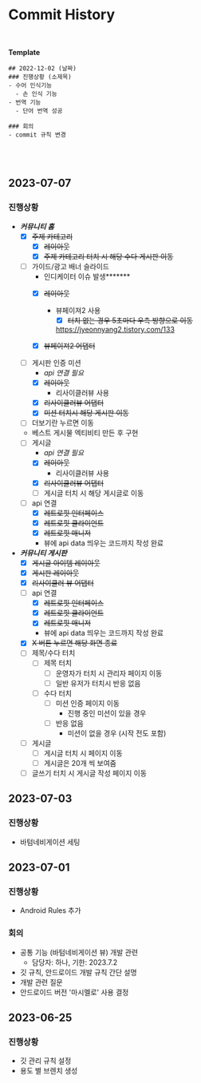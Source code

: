 # Commit History
<br/>

**Template**

```
## 2022-12-02 (날짜)
### 진행상황 (소제목)
- 수어 인식기능
  - 손 인식 기능
- 번역 기능
  - 단어 번역 성공

### 회의 
- commit 규칙 변경
```
<br/><br/>

## 2023-07-07
### 진행상황
- ***커뮤니티 홈***
  - [x]  ~~주제 카테고리~~
      - [x]  ~~레이아웃~~
      - [x]  ~~주제 카테고리 터치 시 해당 수다 게시판 이동~~
  - [ ]  가이드/광고 배너 슬라이드
      - 인디케이터 이슈 발생*******
      - [x]  ~~레이아웃~~
          - 뷰페이져2 사용
              - [x]  ~~터치 없는 경우 5초마다 우측 방향으로 이동~~
            
              https://jyeonnyang2.tistory.com/133
            
      - [x]  ~~뷰페이져2 어댑터~~
  - [ ]  게시판 인증 미션
      - *api 연결 필요*
      - [x]  ~~레이아웃~~
          - 리사이클러뷰 사용
      - [x]  ~~리사이클러뷰 어댑터~~
      - [x]  ~~미션 터치시 해당 게시판 이동~~
  - [ ]  더보기란 누르면 이동
    - 베스트 게시물 엑티비티 만든 후 구현
  - [ ]  게시글
      - *api 연결 필요*
      - [x]  ~~레이아웃~~
          - 리사이클러뷰 사용
      - [x]  ~~리사이클러뷰 어댑터~~
      - [ ]  게시글 터치 시 해당 게시글로 이동
  - [ ]  api 연결
      - [x]  ~~레트로핏 인터페이스~~
      - [x]  ~~레트로핏 클라이언트~~
      - [x]  ~~레트로핏 매니저~~
      - 뷰에 api data 띄우는 코드까지 작성 완료
- ***커뮤니티 게시판***
  - [x]  ~~게시글 아이템 레이아웃~~
  - [x]  ~~게시판 레이아웃~~
  - [x]  ~~리사이클러 뷰 어댑터~~
  - [ ]  api 연결
      - [x]  ~~레트로핏 인터페이스~~
      - [x]  ~~레트로핏 클라이언트~~
      - [x]  ~~레트로핏 매니저~~
      - 뷰에 api data 띄우는 코드까지 작성 완료
  - [x]  ~~X 버튼 누르면 해당 화면 종료~~
  - [ ]  제목/수다 터치
      - [ ]  제목 터치
          - [ ]  운영자가 터치 시 관리자 페이지 이동
          - [ ]  일반 유저가 터치시 반응 없음
      - [ ]  수다 터치
          - [ ]  미션 인증 페이지 이동
              - 진행 중인 미션이 있을 경우
          - [ ]  반응 없음
              - 미션이 없을 경우 (시작 전도 포함)
  - [ ]  게시글
      - [ ]  게시글 터치 시 페이지 이동
      - [ ]  게시글은 20개 씩 보여줌
  - [ ]  글쓰기 터치 시 게시글 작성 페이지 이동

## 2023-07-03
### 진행상황
- 바텀네비게이션 세팅

## 2023-07-01
### 진행상황
- Android Rules 추가

### 회의 
- 공통 기능 (바텀네비게이션 뷰) 개발 관련
  - 담당자: 하나, 기한: 2023.7.2
- 깃 규칙, 안드로이드 개발 규칙 간단 설명
- 개발 관련 질문
- 안드로이드 버전 '마시멜로' 사용 결정 


## 2023-06-25
### 진행상황
- 깃 관리 규칙 설정
- 용도 별 브렌치 생성
